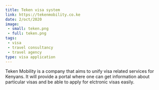 ```yaml
---
title: Teken visa system
link: https://tekenmobility.co.ke
date: 2/oct/2020
image: 
 - small: teken.png
 - full: teken.png
tags: 
 - visa
 - travel consultancy
 - travel agency
type: visa application
---
```


Teken Mobility is a company that aims to unify visa related services for  Kenyans. It will provide a portal where one can get information about particular visas and be able to apply for elctronic visas easily. 
